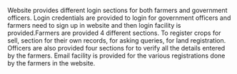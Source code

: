 Website provides different login sections for both farmers and government officers. Login credentials are 
provided to login for government officers and farmers need to sign up in website and then login facility is 
provided.Farmers are provided 4 different sections. To register crops for sell, section for their own records, for asking 
queries, for land registration. Officers are also provided four sections for to verify all the details entered by the farmers. 
Email facility is provided for the various registrations done by the farmers in the website.
